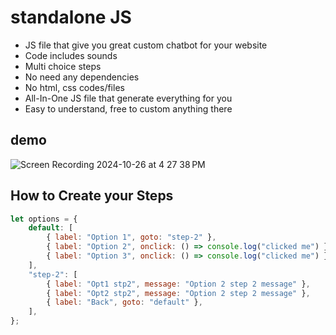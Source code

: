 # standalone JS
- JS file that give you great custom chatbot for your website
- Code includes sounds
- Multi choice steps
- No need any dependencies
- No html, css codes/files
- All-In-One JS file that generate everything for you
- Easy to understand, free to custom anything there
## demo

![Screen Recording 2024-10-26 at 4 27 38 PM](https://github.com/user-attachments/assets/ca868529-30b9-4976-99ed-8ec9a7276c26) 

## How to Create your Steps
```js
let options = {
    default: [
        { label: "Option 1", goto: "step-2" },
        { label: "Option 2", onclick: () => console.log("clicked me") },
        { label: "Option 3", onclick: () => console.log("clicked me") },
    ],
    "step-2": [
        { label: "Opt1 stp2", message: "Option 2 step 2 message" },
        { label: "Opt2 stp2", message: "Option 2 step 2 message" },
        { label: "Back", goto: "default" },
    ],
};
```

